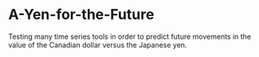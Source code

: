 # A-Yen-for-the-Future
Testing many time series tools in order to predict future movements in the value of the Canadian dollar versus the Japanese yen.
